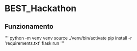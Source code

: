 # BEST_Hackathon
## Funzionamento
'''
python -m venv venv
source ./venv/bin/activate
pip install -r 'requirements.txt'
flask run
'''


